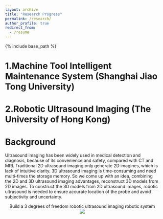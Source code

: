 ```yaml
---
layout: archive
title: "Research Progress"
permalink: /research/
author_profile: true
redirect_from:
  - /resume
---
```


{% include base_path %}

1.Machine Tool Intelligent Maintenance System (Shanghai Jiao Tong University)
======

2.Robotic Ultrasound Imaging (The University of Hong Kong)
======

Background
======

Ultrasound imaging has been widely used in medical detection and diagnosis, because of its convenience and safety, compared with CT and MRI. Traditional 2D ultrasound imaging only generate 2D imagines, which is lack of intuitive clarity. 3D ultrasound imaging is time-consuming and need multi-times the storage memory. So we come up with an idea, combining the 2D and 3D ultrasound imaging advantages, reconstruct 3D models from 2D images. To construct the 3D models from 2D ultrasound images, robotic ultrasound is needed to ensure accurate location of the probe and avoid subjectivity and uncertainty.


<center>Build a 3 degrees of freedom robotic ultrasound imaging robotic system</center>
<center><img src="https://jinyihan1001.github.io/jinyihan.github.io/images/moving-support.png" width = "" height = ""></center>
